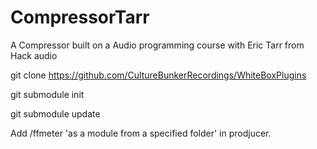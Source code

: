 # CompressorTarr

A Compressor built on a Audio programming course with Eric Tarr from Hack audio

git clone https://github.com/CultureBunkerRecordings/WhiteBoxPlugins

git submodule init

git submodule update

Add /ffmeter 'as a module from a specified folder' in prodjucer.

